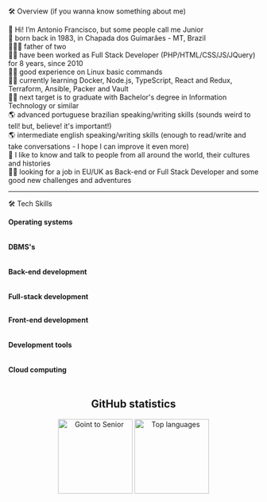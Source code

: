 🛠 Overview (if you wanna know something about me)

👋 Hi! I’m Antonio Francisco, but some people call me Junior  
👶 born back in 1983, in Chapada dos Guimarães - MT, Brazil  
👨‍👧‍👦 father of two  
👨‍💻 have been worked as Full Stack Developer (PHP/HTML/CSS/JS/JQuery) for 8 years, since 2010  
👨‍💻 good experience on Linux basic commands  
👨‍🎓 currently learning Docker, Node.js, TypeScript, React and Redux, Terraform, Ansible, Packer and Vault  
👨‍🎓 next target is to graduate with Bachelor's degree in Information Technology or similar  
🌎 advanced portuguese brazilian speaking/writing skills (sounds weird to tell! but, believe! it's important!)  
🌎 intermediate english speaking/writing skills (enough to read/write and take conversations - I hope I can improve it even more)  
💬 I like to know and talk to people from all around the world, their cultures and histories  
👨‍💻 looking for a job in EU/UK as Back-end or Full Stack Developer and some good new challenges and adventures  

---

🛠 Tech Skills

**Operating systems**  
<img src="https://img.icons8.com/fluency/48/000000/windows-10.png" height="16px"  />
<img src="https://img.icons8.com/color/48/000000/linux--v1.png" height="16px" />
  
**DBMS's**  
<img src="https://img.icons8.com/color/48/000000/microsoft-sql-server.png" height="16px" />
<img src="https://img.icons8.com/color/48/000000/mysql-logo.png" height="16px" />
<img src="https://img.icons8.com/color/48/000000/postgreesql.png" height="16px" />
<img src="https://img.icons8.com/color/48/000000/mongodb.png" height="16px" />
  
**Back-end development**  
<img src="https://img.icons8.com/officel/16/000000/php-logo.png" height="16px" />
<img src="https://img.icons8.com/color/48/000000/nodejs.png" height="16px" />
<img src="https://img.icons8.com/color/48/000000/typescript.png" height="16px" />
<img src="https://img.icons8.com/plasticine/100/000000/react.png" height="16px" />
  
**Full-stack development**  
<img src="https://img.icons8.com/color/48/000000/javascript--v1.png" height="16px" />
  
**Front-end development**  
<img src="https://img.icons8.com/color/48/000000/html-5--v1.png" height="16px" />
<img src="https://img.icons8.com/color/48/000000/css3.png" height="16px" />
<img src="https://img.icons8.com/ios-filled/50/4a90e2/jquery.png" height="16px" />
  
**Development tools**  
<img src="https://img.icons8.com/ios-filled/50/000000/git.png" height="16px" />
<img src="https://img.icons8.com/fluency/48/000000/docker.png" height="16px" />
<img src="https://img.icons8.com/color/48/000000/visual-studio-code-2019.png" height="16px" />
<img src="https://img.icons8.com/fluency/48/000000/sublime-text.png" height="16px" />

**Cloud computing**  
<img src="https://img.icons8.com/color/48/000000/amazon-web-services.png" height="16px" />
<img src="https://img.icons8.com/color/48/000000/azure-1.png" height="16px" />
<!-- <img src="https://img.icons8.com/color/48/000000/google-cloud-platform.png" height="16px" /> -->

<div align="center">
  <h2>GitHub statistics</h2>
  <img src="https://github-readme-stats.vercel.app/api?username=goingtosenior&count_private=true&show_icons=true&theme=react" alt="Goint to Senior" height="150" />        
  <img src="https://github-readme-stats.vercel.app/api/top-langs/?username=goingtosenior&&langs_count=8&layout=compact&theme=react" alt="Top languages" height="150" />
</div>
